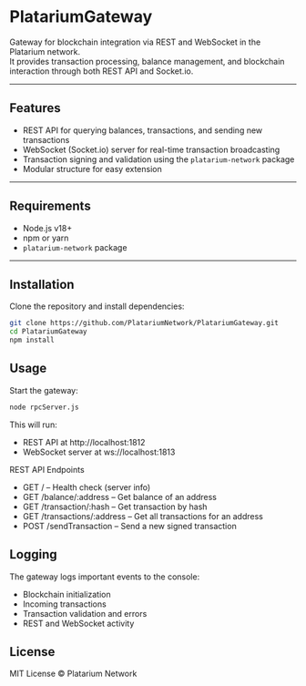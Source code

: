 # PlatariumGateway

Gateway for blockchain integration via REST and WebSocket in the Platarium network.  
It provides transaction processing, balance management, and blockchain interaction through both REST API and Socket.io.

---

## Features

- REST API for querying balances, transactions, and sending new transactions
- WebSocket (Socket.io) server for real-time transaction broadcasting
- Transaction signing and validation using the `platarium-network` package
- Modular structure for easy extension

---

## Requirements

- Node.js v18+
- npm or yarn
- `platarium-network` package

---

## Installation

Clone the repository and install dependencies:

```bash
git clone https://github.com/PlatariumNetwork/PlatariumGateway.git
cd PlatariumGateway
npm install
```

## Usage
Start the gateway:
```bash
node rpcServer.js
```
This will run:
* REST API at http://localhost:1812
* WebSocket server at ws://localhost:1813

REST API Endpoints
* GET / – Health check (server info)
* GET /balance/:address – Get balance of an address
* GET /transaction/:hash – Get transaction by hash
* GET /transactions/:address – Get all transactions for an address
* POST /sendTransaction – Send a new signed transaction

## Logging
The gateway logs important events to the console:
* Blockchain initialization
* Incoming transactions
* Transaction validation and errors
* REST and WebSocket activity
## License
MIT License © Platarium Network